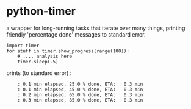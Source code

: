 # python-timer
a wrapper for long-running tasks that iterate over many things, printing friendly 'percentage done' messages to standard error.


    import timer
    for stuff in timer.show_progress(range(100)):
        # .... analysis here
        timer.sleep(.5)

prints (to standard error) :

        : 0.1 min elapsed, 25.0 % done, ETA:   0.3 min
        : 0.1 min elapsed, 45.0 % done, ETA:   0.3 min
        : 0.2 min elapsed, 65.0 % done, ETA:   0.3 min
        : 0.3 min elapsed, 85.0 % done, ETA:   0.3 min
